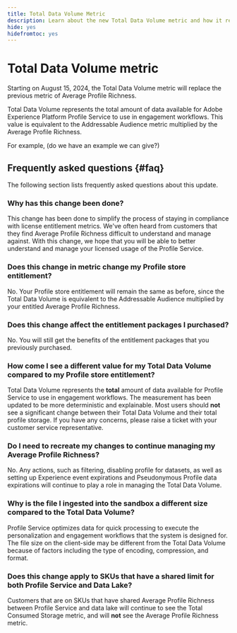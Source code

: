 ```yaml
---
title: Total Data Volume Metric
description: Learn about the new Total Data Volume metric and how it replaces the previous average profile richness metric.
hide: yes
hidefromtoc: yes
---
```


# Total Data Volume metric

Starting on August 15, 2024, the Total Data Volume metric will replace the previous metric of Average Profile Richness.

Total Data Volume represents the total amount of data available for Adobe Experience Platform Profile Service to use in engagement workflows. This value is equivalent to the Addressable Audience metric multiplied by the Average Profile Richness.

For example, (do we have an example we can give?)

## Frequently asked questions {#faq}

The following section lists frequently asked questions about this update.

### Why has this change been done?

This change has been done to simplify the process of staying in compliance with license entitlement metrics. We've often heard from customers that they find Average Profile Richness difficult to understand and manage against. With this change, we hope that you will be able to better understand and manage your licensed usage of the Profile Service.

### Does this change in metric change my Profile store entitlement?

No. Your Profile store entitlement will remain the same as before, since the Total Data Volume is equivalent to the Addressable Audience multiplied by your entitled Average Profile Richness.

### Does this change affect the entitlement packages I purchased?

No. You will still get the benefits of the entitlement packages that you previously purchased.

### How come I see a different value for my Total Data Volume compared to my Profile store entitlement?

Total Data Volume represents the **total** amount of data available for Profile Service to use in engagement workflows. The measurement has been updated to be more deterministic and explainable. Most users should **not** see a significant change between their Total Data Volume and their total profile storage. If you have any concerns, please raise a ticket with your customer service representative.

### Do I need to recreate my changes to continue managing my Average Profile Richness?

No. Any actions, such as filtering, disabling profile for datasets, as well as setting up Experience event expirations and Pseudonymous Profile data expirations will continue to play a role in managing the Total Data Volume.

### Why is the file I ingested into the sandbox a different size compared to the Total Data Volume?

Profile Service optimizes data for quick processing to execute the personalization and engagement workflows that the system is designed for. The file size on the client-side may be different from the Total Data Volume because of factors including the type of encoding, compression, and format.

### Does this change apply to SKUs that have a shared limit for both Profile Service and Data Lake?

Customers that are on SKUs that have shared Average Profile Richness between Profile Service and data lake will continue to see the Total Consumed Storage metric, and will **not** see the Average Profile Richness metric.
